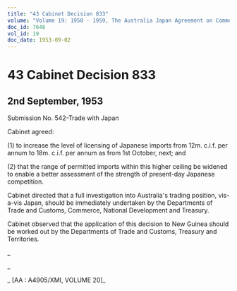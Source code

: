 ```yaml
---
title: "43 Cabinet Decision 833"
volume: "Volume 19: 1950 - 1959, The Australia Japan Agreement on Commerce"
doc_id: 7648
vol_id: 19
doc_date: 1953-09-02
---
```


# 43 Cabinet Decision 833

## 2nd September, 1953

Submission No. 542-Trade with Japan

Cabinet agreed:

(1) to increase the level of licensing of Japanese imports from 12m. c.i.f. per annum to 18m. c.i.f. per annum as from 1st October, next; and

(2) that the range of permitted imports within this higher ceiling be widened to enable a better assessment of the strength of present-day Japanese competition.

Cabinet directed that a full investigation into Australia's trading position, vis-a-vis Japan, should be immediately undertaken by the Departments of Trade and Customs, Commerce, National Development and Treasury.

Cabinet observed that the application of this decision to New Guinea should be worked out by the Departments of Trade and Customs, Treasury and Territories.

_

_

_ [AA : A4905/XMI, VOLUME 20]_
